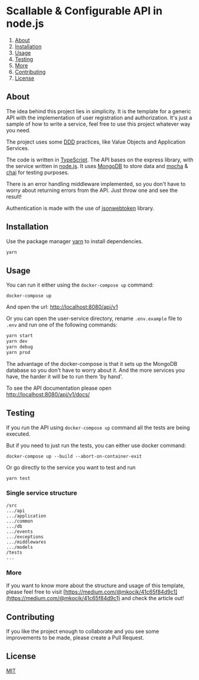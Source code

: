 # Scallable & Configurable API in node.js

1. [About](#about)
2. [Installation](#installation)
3. [Usage](#usage)
3. [Testing](#testing)
3. [More](#more)
4. [Contributing](#contributing)
5. [License](#license)

## About
The idea behind this project lies in simplicity. It is the template for a generic API with the implementation of user registration and authorization. It's just a sample of how to write a service, feel free to use this project whatever way you need. 

The project uses some [DDD](https://en.wikipedia.org/wiki/Domain-driven_design) practices, like Value Objects and Application Services. 

The code is written in [TypeScript](https://www.typescriptlang.org). The API bases on the express library, with the service written in [node.js](https://nodejs.org). It uses [MongoDB](https://www.mongodb.com) to store data and [mocha](https://mochajs.org) & [chai](https://www.chaijs.com) for testing purposes.

There is an error handling middleware implemented, so you don't have to worry about returning errors from the API. Just throw one and see the result!

Authentication is made with the use of [jsonwebtoken](https://github.com/auth0/node-jsonwebtoken) library. 

## Installation

Use the package manager [yarn](https://yarnpkg.com) to install dependencies.

```bash
yarn
```

## Usage
You can run it either using the `docker-compose up` command:

```basah
docker-compose up
```
And open the url: [http://localhost:8080/api/v1](http://localhost:8080/api/v1)

Or you can open the user-service directory, rename `.env.example` file to `.env` and run one of the following commands:

```bash
yarn start
yarn dev
yarn debug
yarn prod
```
The advantage of the docker-compose is that it sets up the MongoDB database so you don't have to worry about it. And the more services you have, the harder it will be to run them 'by hand'.

To see the API documentation please open [http://localhost:8080/api/v1/docs/](http://localhost:8080/api/v1/docs/)

## Testing
If you run the API using `docker-compose up` command all the tests are being executed.

But if you need to just run the tests, you can either use docker command:

```basah
docker-compose up --build --abort-on-container-exit
```
Or go directly to the service you want to test and run 
```basah
yarn test
```

### Single service structure
```
/src
.../api
.../application
.../common
.../db
.../events
.../exceptions
.../middlewares
.../models
/tests
...
```

### More
If you want to know more about the structure and usage of this template, please feel free to visit [https://medium.com/@mkocik/41c65f84d9c1](https://medium.com/@mkocik/41c65f84d9c1) and check the article out!

## Contributing
If you like the project enough to collaborate and you see some improvements to be made, please create a Pull Request.

## License
[MIT](https://choosealicense.com/licenses/mit/)
